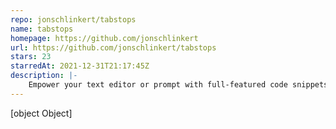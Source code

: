 ```yaml
---
repo: jonschlinkert/tabstops
name: tabstops
homepage: https://github.com/jonschlinkert
url: https://github.com/jonschlinkert/tabstops
stars: 23
starredAt: 2021-12-31T21:17:45Z
description: |-
    Empower your text editor or prompt with full-featured code snippets! JavaScript library and API for parsing, compiling, and rendering code snippets, with complete support for VS Code-style tabstops. Supports variables, placeholders, transforms, unlimited nesting, and all of the "snippet" features offered by popular text editors like VSCode, Atom, TextMate and Sublime Text. 
---
```


[object Object]
